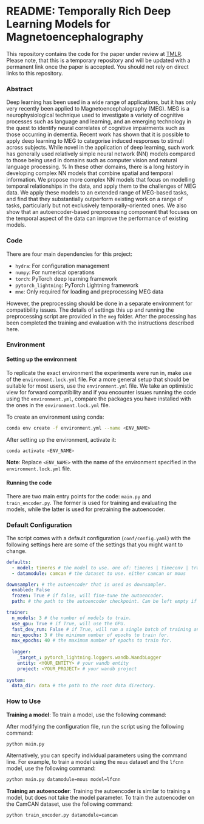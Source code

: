 # README: Temporally Rich Deep Learning Models for Magnetoencephalography

This repository contains the code for the paper under review at [TMLR](https://openreview.net/forum?id=zSeoG5dRHK). Please note, that this is a temporary repository and will be updated with a permanent link once the paper is accepted. You should not rely on direct links to this repository.

### Abstract

Deep learning has been used in a wide range of applications, but it has only very recently been applied to Magnetoencephalography (MEG). MEG is a neurophysiological technique used to investigate a variety of cognitive processes such as language and learning, and an emerging technology in the quest to identify neural correlates of cognitive impairments such as those occurring in dementia.
Recent work has shown that it is possible to apply deep learning to MEG to categorise induced responses to stimuli across subjects.
While novel in the application of deep learning, such work has generally used relatively simple neural network (NN) models compared to those being used in domains such as computer vision and natural language processing.
%
In these other domains, there is a long history in developing complex NN models that combine spatial and temporal information.
We propose more complex NN models that focus on modelling temporal relationships in the data, and apply them to the challenges of MEG data.
We apply these models to an extended range of MEG-based tasks, and find that they substantially outperform existing work on a range of tasks, particularly but not exclusively temporally-oriented ones. We also show that an autoencoder-based preprocessing component that focuses on the temporal aspect of the data can improve the performance of existing models.

### Code

There are four main dependencies for this project:

- `hydra`: For configuration management
- `numpy`: For numerical operations
- `torch`: PyTorch deep learning framework
- `pytorch_lightning`: PyTorch Lightning framework
- `mne`: Only required for loading and preprocessing MEG data

However, the preprocessing should be done in a separate environment for compatibility issues.
The details of settings this up and running the preprocessing script are provided in the `meg` folder.
After the processing has been completed the training and evaluation with the instructions described here.

### Environment

#### Setting up the environment

To replicate the exact environment the experiments were run in, make use of the `environment.lock.yml` file.
For a more general setup that should be suitable for most users, use the `environment.yml` file.
We take an optimistic view for forward compatibility and if you encounter issues running the code using the `environment.yml`, compare the packages you have installed with the ones in the `environment.lock.yml` file.

To create an environment using conda:

   ```bash
   conda env create -f environment.yml --name <ENV_NAME>
   ```

   After setting up the environment, activate it:

   ```bash
   conda activate <ENV_NAME>
   ```

**Note**: Replace `<ENV_NAME>` with the name of the environment specified in the `environment.lock.yml` file.

#### Running the code

There are two main entry points for the code: `main.py` and `train_encoder.py`.
The former is used for training and evaluating the models, while the latter is used for pretraining the autoencoder.

### Default Configuration

The script comes with a default configuration (`conf/config.yaml`) with the following settings here are some of the settings that you might want to change.

```yaml
defaults:
  - model: timeres # the model to use. one of: timeres | timeconv | transformer | varcnn | lfcnn
  - datamodule: camcan # the dataset to use. either camcan or mous

downsampler: # the autoencoder that is used as downsampler. 
  enabled: False 
  frozen: True # if false, will fine-tune the autoencoder.
  path: # the path to the autoencoder checkpoint. Can be left empty if not enabled.

trainer:
  n_models: 3 # the number of models to train.
  use_gpu: True # if True, will use the GPU.
  fast_dev_run: False # if True, will run a single batch of training and testing.
  min_epochs: 3 # the minimum number of epochs to train for.
  max_epochs: 40 # the maximum number of epochs to train for.
  
  logger:
    _target_: pytorch_lightning.loggers.wandb.WandbLogger
    entity: <YOUR_ENTITY> # your wandb entity
    project: <YOUR_PROJECT> # your wandb project
    
system:
  data_dir: data # the path to the root data directory.
```

### How to Use

**Training a model**: To train a model, use the following command:

After modifying the configuration file, run the script using the following command:

   ```bash
   python main.py
   ```

Alternatively, you can specify individual parameters using the command line. For example, to train a model using the `mous` dataset and the `lfcnn` model, use the following command:

   ```bash
   python main.py datamodule=mous model=lfcnn
   ```

**Training an autoencoder**: Training the autoencoder is similar to training a model, but does not take the model parameter. To train the autoencoder on the CamCAN dataset, use the following command:

   ```bash
   python train_encoder.py datamodule=camcan
   ```
